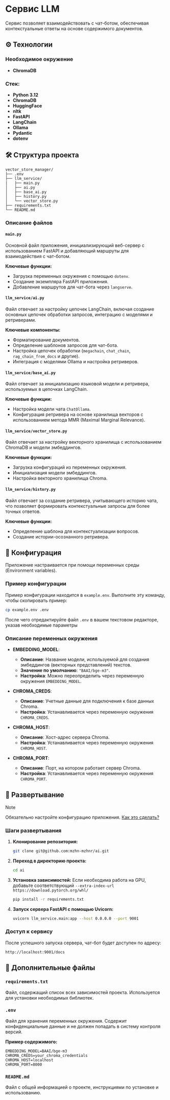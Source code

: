 # Сервис LLM

Сервис позволяет взаимодействовать с чат-ботом, обеспечивая контекстуальные ответы на основе содержимого документов.

## :gear: Технологии

### Необходимое окружение

- **ChromaDB**

### Стек:

- **Python 3.12**
- **ChromaDB**
- **HuggingFace**
- **nltk**
- **FastAPI**
- **LangChain**
- **Ollama**
- **Pydantic**
- **dotenv**

## :hammer_and_wrench: Структура проекта

```
vector_store_manager/
├── .env
├── llm_service/
|   ├── main.py
│   ├── ai.py
│   ├── base_ai.py
│   ├── history.py
│   └── vector_store.py
├── requirements.txt
└── README.md
```

### Описание файлов

#### `main.py`

Основной файл приложения, инициализирующий веб-сервер с использованием FastAPI и добавляющий маршруты для взаимодействия с чат-ботом.

**Ключевые функции:**
- Загрузка переменных окружения с помощью `dotenv`.
- Создание экземпляра FastAPI приложения.
- Добавление маршрутов для чат-бота через `langserve`.

#### `llm_service/ai.py`

Файл отвечает за настройку цепочек LangChain, включая создание основных цепочек обработки запросов, интеграцию с моделями и ретриверами.

**Ключевые компоненты:**
- Форматирование документов.
- Определение шаблонов запросов для чат-бота.
- Настройка цепочек обработки (`megachain`, `chat_chain`, `rag_chain_from_docs` и другие).
- Интеграция с моделями Ollama и настройка ретриверов.

#### `llm_service/base_ai.py`

Файл отвечает за инициализацию языковой модели и ретривера, используемых в цепочках LangChain.

**Ключевые функции:**
- Настройка модели чата `ChatOllama`.
- Конфигурация ретривера на основе хранилища векторов с использованием метода MMR (Maximal Marginal Relevance).

#### `llm_service/vector_store.py`

Файл отвечает за настройку векторного хранилища с использованием ChromaDB и модели эмбеддингов.

**Ключевые функции:**
- Загрузка конфигураций из переменных окружения.
- Инициализация модели эмбеддингов.
- Настройка векторного хранилища Chroma.

#### `llm_service/history.py`

Файл отвечает за создание ретривера, учитывающего историю чата, что позволяет формировать контекстуальные запросы для более точных ответов.

**Ключевые функции:**
- Определение шаблона для контекстуализации вопросов.
- Создание истории-осознанного ретривера.

## :wrench: Конфигурация

Приложение настраивается при помощи переменных среды (Environment variables).

### Пример конфигурации

Пример конфигурации находится в `example.env`. Выполните эту команду, чтобы скопировать пример:

```bash
cp example.env .env
```

После чего отредактируйте файл `.env` в вашем текстовом редакторе, указав необходимые параметры

### Описание переменных окружения

- **EMBEDDING_MODEL**:
  - **Описание**: Название модели, используемой для создания эмбеддингов (векторных представлений) текстов.
  - **Значение по умолчанию**: `"BAAI/bge-m3"`.
  - **Настройка**: Можно переопределить через переменную окружения `EMBEDDING_MODEL`.

- **CHROMA_CREDS**:
  - **Описание**: Учетные данные для подключения к базе данных Chroma.
  - **Настройка**: Устанавливается через переменную окружения `CHROMA_CREDS`.

- **CHROMA_HOST**:
  - **Описание**: Хост-адрес сервера Chroma.
  - **Настройка**: Устанавливается через переменную окружения `CHROMA_HOST`.

- **CHROMA_PORT**:
  - **Описание**: Порт, на котором работает сервер Chroma.
  - **Настройка**: Устанавливается через переменную окружения `CHROMA_PORT`.

## :rocket: Развертывание

> [!Note]
> Обязательно настройте конфигурацию приложения. [Как это сделать?](#wrench-конфигурация)

### Шаги развертывания

1. **Клонирование репозитория:**
    ```bash
    git clone git@github.com:mzhn-mzhnr/ai.git
    ```

2. **Переход в директорию проекта:**
    ```bash
    cd ai
    ```

3. **Установка зависимостей:**
    Если необходима работа на GPU, добавьте соответствующий `--extra-index-url https://download.pytorch.org/whl/`
    ```bash
    pip install -r requirements.txt
    ```

4. **Запуск сервера FastAPI с помощью Uvicorn:**
    ```bash
    uvicorn llm_service.main:app --host 0.0.0.0 --port 9001
    ```

### Доступ к сервису

После успешного запуска сервера, чат-бот будет доступен по адресу:

```
http://localhost:9001/docs
```

## :scroll: Дополнительные файлы

### `requirements.txt`

Файл, содержащий список всех зависимостей проекта. Используется для установки необходимых библиотек.

### `.env`

Файл для хранения переменных окружения. Содержит конфиденциальные данные и не должен попадать в систему контроля версий.

**Пример содержимого:**
```env
EMBEDDING_MODEL=BAAI/bge-m3
CHROMA_CREDS=your_chroma_credentials
CHROMA_HOST=localhost
CHROMA_PORT=8000
```

### `README.md`

Файл с общей информацией о проекте, инструкциями по установке и использованию.

